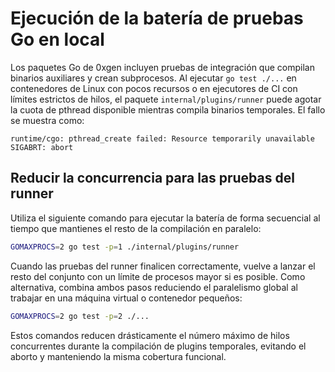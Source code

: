 # Ejecución de la batería de pruebas Go en local

Los paquetes Go de 0xgen incluyen pruebas de integración que compilan binarios
auxiliares y crean subprocesos. Al ejecutar `go test ./...` en contenedores de
Linux con pocos recursos o en ejecutores de CI con límites estrictos de hilos,
el paquete `internal/plugins/runner` puede agotar la cuota de pthread disponible
mientras compila binarios temporales. El fallo se muestra como:

```
runtime/cgo: pthread_create failed: Resource temporarily unavailable
SIGABRT: abort
```

## Reducir la concurrencia para las pruebas del runner

Utiliza el siguiente comando para ejecutar la batería de forma secuencial al
tiempo que mantienes el resto de la compilación en paralelo:

```bash
GOMAXPROCS=2 go test -p=1 ./internal/plugins/runner
```

Cuando las pruebas del runner finalicen correctamente, vuelve a lanzar el resto
del conjunto con un límite de procesos mayor si es posible. Como alternativa,
combina ambos pasos reduciendo el paralelismo global al trabajar en una máquina
virtual o contenedor pequeños:

```bash
GOMAXPROCS=2 go test -p=2 ./...
```

Estos comandos reducen drásticamente el número máximo de hilos concurrentes
durante la compilación de plugins temporales, evitando el aborto y manteniendo la
misma cobertura funcional.
